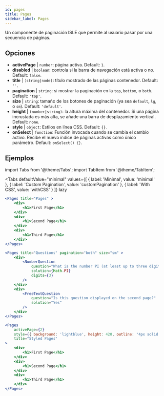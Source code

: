 ```yaml
---
id: pages 
title: Pages
sidebar_label: Pages
---
```


Un componente de paginación ISLE que permite al usuario pasar por una secuencia de páginas.

## Opciones

* __activePage__ | `number`: página activa. Default: `1`.
* __disabled__ | `boolean`: controla si la barra de navegación está activa o no. Default: `false`.
* __title__ | `(string|node)`: título mostrado de las páginas contenedor. Default: `''`.
* __pagination__ | `string`: si mostrar la paginación en la `top`, `bottom`, o `both`. Default: `'top'`.
* __size__ | `string`: tamaño de los botones de paginación (ya sea `default`, `lg`, o `sm`). Default: `'default'`.
* __height__ | `(number|string)`: la altura máxima del contenedor. Si una página incrustada es más alta, se añade una barra de desplazamiento vertical. Default: `none`.
* __style__ | `object`: Estilos en línea CSS. Default: `{}`.
* __onSelect__ | `function`: Función invocada cuando se cambia el cambio activo. Recibe el nuevo índice de páginas activas como único parámetro. Default: `onSelect() {}`.


## Ejemplos

import Tabs from '@theme/Tabs';
import TabItem from '@theme/TabItem';

<Tabs
    defaultValue="minimal"
    values={[
        { label: 'Minimal', value: 'minimal' },
        { label: 'Custom Pagination', value: 'customPagination' },
        { label: 'With CSS', value: 'withCSS' }
    ]}
    lazy
>

<TabItem value="minimal">

```jsx live
<Pages title="Pages" >
    <div>
        <h1>First Page</h1>
    </div>
    <div>
        <h1>Second Page</h1>
    </div>
    <div>
        <h1>Third Page</h1>
    </div>
</Pages>
```

</TabItem>

<TabItem value="customPagination" >

```jsx live
<Pages title="Questions" pagination="both" size="sm" >
    <div>
        <NumberQuestion
            question="What is the number PI (at least up to three digits after the decimal point)?"
            solution={Math.PI}
            digits={3}
        />
    </div>
    <div>
        <FreeTextQuestion 
            question="Is this question displayed on the second page?"
            solution="Yes" 
        />
    </div>
</Pages>
```
</TabItem>

<TabItem value="withCSS">

```jsx live
<Pages 
    activePage={2}
    style={{ background: 'lightblue', height: 420, outline: '4px solid black' }} 
    title="Styled Pages"
>
    <div>
        <h1>First Page</h1>
    </div>
    <div>
        <h1>Second Page</h1>
    </div>
    <div>
        <h1>Third Page</h1>
    </div>
</Pages>
```

</TabItem>

</Tabs>

